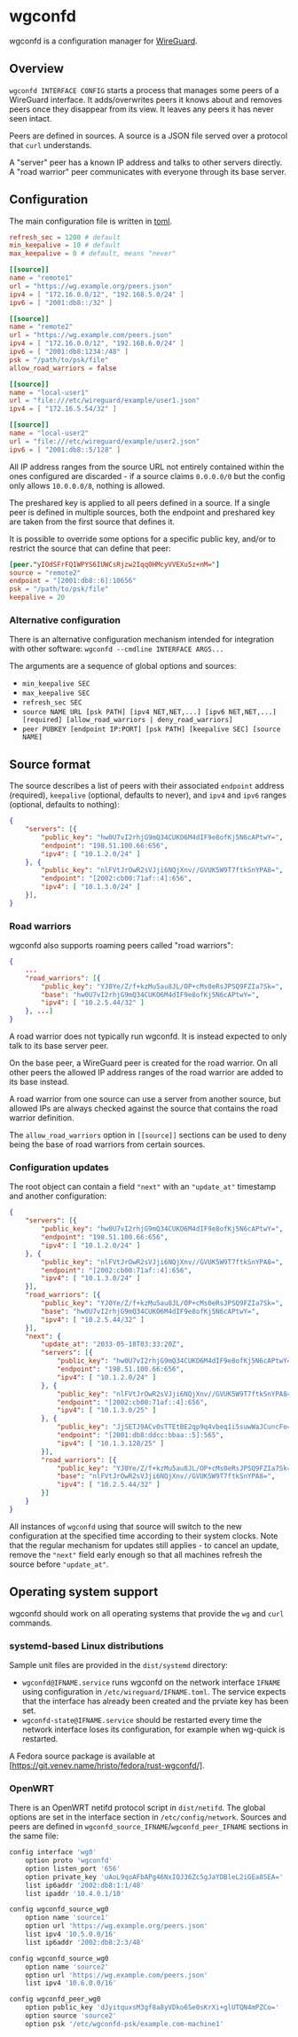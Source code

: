 wgconfd
===

wgconfd is a configuration manager for [WireGuard](https://wireguard.com/).

Overview
---
`wgconfd INTERFACE CONFIG` starts a process that manages some peers of a WireGuard interface. It adds/overwrites peers it knows about and removes peers once they disappear from its view. It leaves any peers it has never seen intact.

Peers are defined in sources. A source is a JSON file served over a protocol that `curl` understands.

A "server" peer has a known IP address and talks to other servers directly. A "road warrior" peer communicates with everyone through its base server.

Configuration
---

The main configuration file is written in [toml](https://github.com/toml-lang/toml).

```toml
refresh_sec = 1200 # default
min_keepalive = 10 # default
max_keepalive = 0 # default, means "never"

[[source]]
name = "remote1"
url = "https://wg.example.org/peers.json"
ipv4 = [ "172.16.0.0/12", "192.168.5.0/24" ]
ipv6 = [ "2001:db8::/32" ]

[[source]]
name = "remote2"
url = "https://wg.example.com/peers.json"
ipv4 = [ "172.16.0.0/12", "192.168.6.0/24" ]
ipv6 = [ "2001:db8:1234:/48" ]
psk = "/path/to/psk/file"
allow_road_warriors = false

[[source]]
name = "local-user1"
url = "file:///etc/wireguard/example/user1.json"
ipv4 = [ "172.16.5.54/32" ]

[[source]]
name = "local-user2"
url = "file:///etc/wireguard/example/user2.json"
ipv6 = [ "2001:db8::5/128" ]
```

All IP address ranges from the source URL not entirely contained within the ones configured are discarded - if a source claims `0.0.0.0/0` but the config only allows `10.0.0.0/8`, nothing is allowed.

The preshared key is applied to all peers defined in a source. If a single peer is defined in multiple sources, both the endpoint and preshared key are taken from the first source that defines it.

It is possible to override some options for a specific public key, and/or to restrict the source that can define that peer:

```toml
[peer."yIOdSFrFQ1WPYS6IUWCsRjzw2Iqq0HMcyVVEXu5z+nM="]
source = "remote2"
endpoint = "[2001:db8::6]:10656"
psk = "/path/to/psk/file"
keepalive = 20
```

### Alternative configuration

There is an alternative configuration mechanism intended for integration with other software: `wgconfd --cmdline INTERFACE ARGS...`

The arguments are a sequence of global options and sources:

 - `min_keepalive SEC`
 - `max_keepalive SEC`
 - `refresh_sec SEC`
 - `source NAME URL [psk PATH] [ipv4 NET,NET,...] [ipv6 NET,NET,...] [required] [allow_road_warriors | deny_road_warriors]`
 - `peer PUBKEY [endpoint IP:PORT] [psk PATH] [keepalive SEC] [source NAME]`

Source format
---

The source describes a list of peers with their associated `endpoint` address (required), `keepalive` (optional, defaults to never), and `ipv4` and `ipv6` ranges (optional, defaults to nothing):

```json
{
	"servers": [{
		"public_key": "hw0U7vI2rhjG9mQ34CUKO6M4dIF9e8ofKj5N6cAPtwY=",
		"endpoint": "198.51.100.66:656",
		"ipv4": [ "10.1.2.0/24" ]
	}, {
		"public_key": "nlFVtJrOwR2sVJji6NQjXnv//GVUK5W9T7ftkSnYPA8=",
		"endpoint": "[2002:cb00:71af::4]:656",
		"ipv4": [ "10.1.3.0/24" ]
	}],
}
```

### Road warriors
wgconfd also supports roaming peers called "road warriors":

```json
{
	...
	"road_warriors": [{
		"public_key": "YJ0Ye/Z/f+kzMu5au8JL/OP+cMs0eRsJPSQ9FZIa7Sk=",
		"base": "hw0U7vI2rhjG9mQ34CUKO6M4dIF9e8ofKj5N6cAPtwY=",
		"ipv4": [ "10.2.5.44/32" ]
	}, ...]
}
```

A road warrior does not typically run wgconfd. It is instead expected to only talk to its base server peer.

On the base peer, a WireGuard peer is created for the road warrior. On all other peers the allowed IP address ranges of the road warrior are added to its base instead.

A road warrior from one source can use a server from another source, but allowed IPs are always checked against the source that contains the road warrior definition.

The `allow_road_warriors` option in `[[source]]` sections can be used to deny being the base of road warriors from certain sources.

### Configuration updates
The root object can contain a field `"next"` with an `"update_at"` timestamp and another configuration:

```json
{
	"servers": [{
		"public_key": "hw0U7vI2rhjG9mQ34CUKO6M4dIF9e8ofKj5N6cAPtwY=",
		"endpoint": "198.51.100.66:656",
		"ipv4": [ "10.1.2.0/24" ]
	}, {
		"public_key": "nlFVtJrOwR2sVJji6NQjXnv//GVUK5W9T7ftkSnYPA8=",
		"endpoint": "[2002:cb00:71af::4]:656",
		"ipv4": [ "10.1.3.0/24" ]
	}],
	"road_warriors": [{
		"public_key": "YJ0Ye/Z/f+kzMu5au8JL/OP+cMs0eRsJPSQ9FZIa7Sk=",
		"base": "hw0U7vI2rhjG9mQ34CUKO6M4dIF9e8ofKj5N6cAPtwY=",
		"ipv4": [ "10.2.5.44/32" ]
	}],
	"next": {
		"update_at": "2033-05-18T03:33:20Z",
		"servers": [{
			"public_key": "hw0U7vI2rhjG9mQ34CUKO6M4dIF9e8ofKj5N6cAPtwY=",
			"endpoint": "198.51.100.66:656",
			"ipv4": [ "10.1.2.0/24" ]
		}, {
			"public_key": "nlFVtJrOwR2sVJji6NQjXnv//GVUK5W9T7ftkSnYPA8=",
			"endpoint": "[2002:cb00:71af::4]:656",
			"ipv4": [ "10.1.3.0/25" ]
		}, {
			"public_key": "JjSETJ9ACv0sTTEtBE2qp9q4vbeq1i5suwWaJCuncFo=",
			"endpoint": "[2001:db8:ddcc:bbaa::5]:565",
			"ipv4": [ "10.1.3.128/25" ]
		}],
		"road_warriors": [{
			"public_key": "YJ0Ye/Z/f+kzMu5au8JL/OP+cMs0eRsJPSQ9FZIa7Sk=",
			"base": "nlFVtJrOwR2sVJji6NQjXnv//GVUK5W9T7ftkSnYPA8=",
			"ipv4": [ "10.2.5.44/32" ]
		}]
	}
}
```

All instances of `wgconfd` using that source will switch to the new configuration at the specified time according to their system clocks. Note that the regular mechanism for updates still applies - to cancel an update, remove the `"next"` field early enough so that all machines refresh the source before `"update_at"`.

Operating system support
---

wgconfd should work on all operating systems that provide the `wg` and `curl` commands.

### systemd-based Linux distributions

Sample unit files are provided in the `dist/systemd` directory:

 - `wgconfd@IFNAME.service` runs wgconfd on the network interface `IFNAME` using configuration in `/etc/wireguard/IFNAME.toml`. The service expects that the interface has already been created and the prviate key has been set.
 - `wgconfd-state@IFNAME.service` should be restarted every time the network interface loses its configuration, for example when wg-quick is restarted.

A Fedora source package is available at [https://git.venev.name/hristo/fedora/rust-wgconfd/].

### OpenWRT

There is an OpenWRT netifd protocol script in `dist/netifd`. The global options are set in the interface section in `/etc/config/network`. Sources and peers are defined in `wgconfd_source_IFNAME`/`wgconfd_peer_IFNAME` sections in the same file:

```sh
config interface 'wg0'
	option proto 'wgconfd'
	option listen_port '656'
	option private_key 'uAoL9qoAFbAPg46NxIQJ36Zc5gJaYDBleL2iGEa8SEA='
	list ip6addr '2002:db8:1:1/48'
	list ipaddr '10.4.0.1/10'

config wgconfd_source_wg0
	option name 'source1'
	option url 'https://wg.example.org/peers.json'
	list ipv4 '10.5.0.0/16'
	list ip6addr '2002:db8:2:3/48'

config wgconfd_source_wg0
	option name 'source2'
	option url 'https://wg.example.com/peers.json'
	list ipv4 '10.6.0.0/16'

config wgconfd_peer_wg0
	option public_key 'dJyitquxsM3gf8a8yVDko6Se0sKrXi+glUTQN4mPZCo='
	option source 'source2'
	option psk '/etc/wgconfd-psk/example.com-machine1'
```

